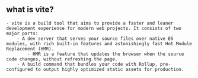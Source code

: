 ## what is  vite?
    - vite is a build tool that aims to provide a faster and leaner development experience for modern web projects. It consists of two major parts:
        - A dev server that serves your source files over native ES modules, with rich built-in features and astonishingly fast Hot Module Replacement (HMR).
            - HMR is a feature that updates the browser when the source code changes, without refreshing the page.
        - A build command that bundles your code with Rollup, pre-configured to output highly optimized static assets for production.